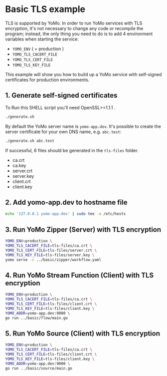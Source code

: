 # Basic TLS example

TLS is supported by YoMo. In order to run YoMo services with TLS encryption, it's not necessary to change any code or recompile the program; instead, the only thing you need to do is to add 4 environment variables when starting the service:

- `YOMO_ENV` ( = production )
- `YOMO_TLS_CACERT_FILE`
- `YOMO_TLS_CERT_FILE`
- `YOMO_TLS_KEY_FILE`

This example will show you how to build up a YoMo service with self-signed certificates for production environments.

## 1. Generate self-signed certificates

To Run this SHELL script you'll need OpenSSL>=1.1.1 .

```bash
./generate.sh
```

By default the YoMo server name is `yomo-app.dev`. It's possible to create the server certificate for your own DNS name, e.g. `abc.test`:

```bash
./generate.sh abc.test
```

If successful, 6 files should be generated in the `tls-files` folder.

- ca.crt
- ca.key
- server.crt
- server.key
- client.crt
- client.key


## 2. Add yomo-app.dev to hostname file

```bash
echo '127.0.0.1 yomo-app.dev' | sudo tee -a /etc/hosts
```

## 3. Run YoMo Zipper (Server) with TLS encryption

```bash
YOMO_ENV=production \
YOMO_TLS_CACERT_FILE=tls-files/ca.crt \
YOMO_TLS_CERT_FILE=tls-files/server.crt \
YOMO_TLS_KEY_FILE=tls-files/server.key \
yomo serve -c ../basic/zipper/workflow.yaml
```

## 4. Run YoMo Stream Function (Client) with TLS encryption

```bash
YOMO_ENV=production \
YOMO_TLS_CACERT_FILE=tls-files/ca.crt \
YOMO_TLS_CERT_FILE=tls-files/client.crt \
YOMO_TLS_KEY_FILE=tls-files/client.key \
YOMO_ADDR=yomo-app.dev:9000 \
go run ../basic/flow/main.go
```

## 5. Run YoMo Source (Client) with TLS encryption

```bash
YOMO_ENV=production \
YOMO_TLS_CACERT_FILE=tls-files/ca.crt \
YOMO_TLS_CERT_FILE=tls-files/client.crt \
YOMO_TLS_KEY_FILE=tls-files/client.key \
YOMO_ADDR=yomo-app.dev:9000 \
go run ../basic/source/main.go
```
